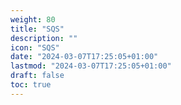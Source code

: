 ```yaml
---
weight: 80
title: "SQS"
description: ""
icon: "SQS"
date: "2024-03-07T17:25:05+01:00"
lastmod: "2024-03-07T17:25:05+01:00"
draft: false
toc: true
---
```

